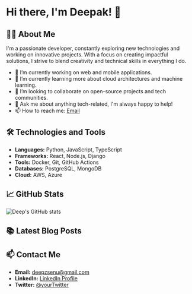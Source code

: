 # Hi there, I'm Deepak! 👋

## 👨‍💻 About Me

I'm a passionate developer, constantly exploring new technologies and working on innovative projects. With a focus on creating impactful solutions, I strive to blend creativity and technical skills in everything I do.

- 🔭 I’m currently working on web and mobile applications.
- 🌱 I’m currently learning more about cloud architectures and machine learning.
- 👯 I’m looking to collaborate on open-source projects and tech communities.
- 💬 Ask me about anything tech-related, I'm always happy to help!
- 📫 How to reach me: [Email](mailto:deepzsenu@gmail.com)

## 🛠 Technologies and Tools

- **Languages:** Python, JavaScript, TypeScript
- **Frameworks:** React, Node.js, Django
- **Tools:** Docker, Git, GitHub Actions
- **Databases:** PostgreSQL, MongoDB
- **Cloud:** AWS, Azure

## 📈 GitHub Stats

![Deep's GitHub stats](https://github-readme-stats.vercel.app/api?username=deepzsenu&show_icons=true&theme=radical)

## 📚 Latest Blog Posts

<!-- BLOG-POST-LIST:START 
- [Exploring the Future of Web Development](#)
- [Understanding Docker: A Beginner's Guide](#)
 BLOG-POST-LIST:END -->

## 📫 Contact Me

- **Email:** deepzsenu@gmail.com
- **LinkedIn:** [LinkedIn Profile](https://www.linkedin.com/in/deepzsenu)
- **Twitter:** [@yourTwitter](https://twitter.com/deepzsenu)

